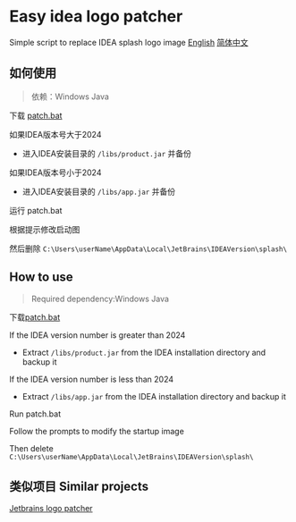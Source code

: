 # Easy idea logo patcher
Simple script to replace IDEA splash logo image
[English](#how-to-use)  [简体中文](#如何使用)
## 如何使用
> 依赖：Windows Java

下载 [patch.bat](patch.bat)

如果IDEA版本号大于2024
- 进入IDEA安装目录的 `/libs/product.jar` 并备份

如果IDEA版本号小于2024
- 进入IDEA安装目录的 `/libs/app.jar` 并备份

运行 patch.bat

根据提示修改启动图

然后删除 `C:\Users\userName\AppData\Local\JetBrains\IDEAVersion\splash\`

## How to use
> Required dependency:Windows Java

下载[patch.bat](patch.bat)

If the IDEA version number is greater than 2024
- Extract `/libs/product.jar` from the IDEA installation directory and backup it

If the IDEA version number is less than 2024
- Extract `/libs/app.jar` from the IDEA installation directory and backup it

Run patch.bat

Follow the prompts to modify the startup image

Then delete `C:\Users\userName\AppData\Local\JetBrains\IDEAVersion\splash\`

## 类似项目 Similar projects
[Jetbrains logo patcher](https://github.com/dayo05/jetbrains_logo_patcher)
